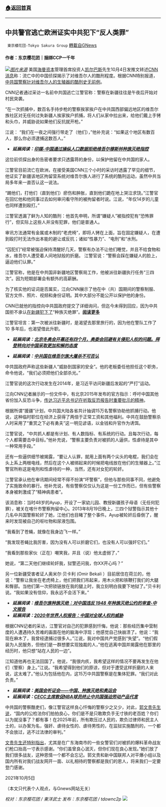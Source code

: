 ###  [:house:返回首頁](https://github.com/ourhimalayas/txt)
---


## 中共警官逃亡欧洲证实中共犯下“反人类罪”
` 東京櫻花団-Tokyo Sakura Group` [轉載自GNews](https://gnews.org/zh-hans/1575709/)

#### 作者：东京樱花团｜捆绑CCP一千年
![](https://assets.gnews.org/wp-content/uploads/2021/10/pasted-image-0-3.png)[*图片来源*](https://static.dw.com/image/58619767_403.jpg)
美国[海曼资本](https://www.haymancapital.com/)管理首席投资人[凯尔巴斯](https://twitter.com/Jkylebass/status/1445191513122693122?s=20)先生10月4日发推文转述[CNN 消息](https://www.cnn.com/2021/10/04/china/xinjiang-detective-torture-intl-hnk-dst/index.html)称：流亡中的中国侦探揭示了对维吾尔人的酷刑程度。根据CNN特别报道，[中共国警察针对维吾尔人的生殖器的酷刑史无前例](https://www.dw.com/zh/%E5%AA%92%E4%BD%93%E4%B8%AD%E5%9B%BD%E5%89%8D%E5%85%AC%E5%AE%89%E8%AF%A6%E8%BF%B0%E6%89%93%E5%87%BB%E6%96%B0%E7%96%86%E7%BB%B4%E6%97%8F%E9%85%B7%E5%88%91%E7%BB%86%E8%8A%82/a-59406441)。

CNN记者通过采访一名前中共国逃亡江警官称：警察在新疆往往是午夜后开始对村民突袭。

“在一次抓捕中，数百名手持步枪的警察挨家挨户在中共国西部偏远地区的维吾尔族社区对无任何过失新疆人挨家挨户抓捕，将人们从家中拉出来，给他们戴上手铐和头巾，并威胁说如果他们反抗就开枪。”

江说： “我们在一夜之间强行带走了（他们），”他补充说：“如果这个地区有数百人，那么你必须逮捕这数百人。”

- ***延展阅读：***[***印媒-中国通过操纵人口数据拒绝维吾尔穆斯林种族灭绝指控***](https://sambadenglish.com/china-rejects-uyghur-muslims-genocide-allegations-by-manipulating-population-data/)


这位前侦探出身的告密者要求只透露蒋的身份，以保护他留在中共国的家人。

江警官目前流亡在欧洲，在接受美国CNN三个小时的采访时透露了罕见的细节，他证实了新疆该地区拘留营系统对维吾尔族人进行了系统的酷刑运动，虽然中共当局多年来一直否认这一说法。

“踢他们，打他们（直到他们）瘀伤和肿胀，直到他们跪在地上哭泣求饶。”江警官在回忆他和他同事过去如何审问看守所的被拘留者时说。江说，“年仅14岁的儿童也同样遭到殴打。”

江警官透漏了鲜为人知的酷刑：他首先申明，所谓“嫌疑人”被指控犯有“恐怖罪行”，但实际上这些人并没有犯罪，他们是普通人。

审讯方法通常有金属或木制的“老虎椅”，即将人铐在上面，旨在固定嫌疑人，在遭到殴打时无法作出本能的避让或反抗；诸如“性暴力”、“电刑”和“水刑。

“囚犯们”经常被强迫保持清醒好几天，警察有办法不让他们睡觉，并且不给食物和水，维吾尔人遭受着人间地狱般的折磨。 江警官说：“警察会踩在嫌疑人的脸上，逼迫他们认罪。”

江警官称，他是在中共国非新疆地区警察局工作，他被派往新疆执行任务“三四次”。因为短期部署会有额外的高薪酬。

为了核实他的证词是否属实，江向CNN展示了他在中（共）国期间的警察制服、官方文件、照片、视频和身份证明。其中大部分不能公开以保护他的身份。

CNN已就他的指控向中共国政府提交了详细询问，但迄今未得到回应，因为中共国拒不承认[在新疆犯下了](https://www.state.gov/briefing-with-acting-assistant-secretary-for-conflict-and-stabilization-operations-robert-faucher-on-release-of-the-2021-congressional-report-pursuant-to-the-elie-wiesel-genocide-and-atrocities-p/)“种族灭绝罪”。[**阅读更多**](https://www.bbc.com/news/world-asia-china-22278037)

江警官坦言：第一次被派往新疆时，是渴望去那里旅行的，因为他在警队工作了 10 多年后，也渴望借此升职。

- ***延展阅读：***[***北京冬奥会开幕还有四个月，奥委会回避有关侵犯人权的问题。***](https://www.wyff4.com/article/olympic-committee-dodges-questions-on-human-rights-abuses/37853376)[***拜登转向对中国采取更加和解的态度***](https://www.japantimes.co.jp/opinion/2021/10/05/commentary/world-commentary/biden-china-conciliatory-approach/)


- ***延展阅读：***[***中共国在维吾尔族大屠杀不可否认***](https://www.project-syndicate.org/commentary/evidence-of-china-uyghur-genocide-by-irwin-cotler-and-yonah-diamond-2021-06)


中共国政府声称这些新疆人“威胁到国家的安全”。他的老板委任他担任这个职务，命令他说，“我们必须把他们全部杀光。”

江警官说的这次行动发生在2014年，是习近平访问新疆后发起的“严打”运动。

江向CNN记者展示的一份文件中，有北京2015年发布的官方指示：呼吁中国其他省份加入反恐斗争，[传达习近平总书记在听取反恐报告时重要批示的精神](http://cpc.people.com.cn/n/2014/0505/c64387-24977111.html)。

根据所谓“援疆”计划，中共国大陆各省共计抽调15万名警察协助他抓捕行动。他说，这种临时职位在经济上获得了两倍于正常工资和其他福利。中共在鼓励警察杀人时采用了“重赏之下必有勇夫”这一明见谚语，以金钱和升官作为诱饵。

江警官说，“中共抓人都是有计划、有人数指标、有系统的行动。且每次行动，每个人都需要击中目标。”他补充说，“警察主要负责对被抓的人逼供，性虐待是其中一种常用手段。”

还有一些逼供细节被揭露，“要让人认罪，就用上面有两个尖头的电棍，我们会在头上系上两根电线，然后在这个人被绑起来的时候把电线放在他们的生殖器上。”江警官所称这是电刑和性虐待的一种，当然，还有对女犯的轮奸。

江警官承认他在审讯期间经常不得不扮演“坏警察”，但他与那些同事不同，他避免了实施致命的暴行。他补充说，有些警察仅仅认为这是一份工作而已，但有些警察本身被刺激成了“精神病患者”。

该消息称：当时48岁的Ayup，开设了一家幼儿园、教授新疆孩子母语（无任何犯罪），被关在喀什市警察拘留中心。2013年8月19日晚上，三四个狱警指示其他十几名中共国警察轮奸了她，江他们也目睹了整个事件。Ayup被轮奸后昏倒了，醒来时发现被自己的呕吐物和尿液包围。

“我看到了苍蝇，就像在我身边飞一样。”

“我发现苍蝇比我厉害，因为没有人可以折磨它们，也没有人可以强奸它们。”

“我看到那些家伙（正在）嘲笑我，并且（说）他太虚弱了，”

她说，“第二天他们继续轮奸我，狱警还问我，你XX开心吗？”

另一位新疆受害者证人奥米尔·贝卡利 (Omir Bekali ）目前居住在荷兰的，他说：“警察让我坐在老虎椅上，他们把我们吊起来，用木火把和铁鞭打我们的大腿和臀部。当他们第一次把锁链放在我的腿上时，我立刻明白我要下地狱了。”贝卡利说。“我如果没有信仰，我永远不会活下来。”

- ***延展阅读：***[***维吾尔族种族灭绝：对中国违反 1948 年种族灭绝公约的审查-中文报告***](https://newlinesinstitute.org/wp-content/uploads/Simplified-Chinese-Translation.pdf)
- ***延展阅读：***[***2020年世界人权报告：中国对全球人权的威胁***](https://www.hrw.org/zh-hans/world-report/2020/country-chapters/337324)


根据CNN记者的采访，江警官对自己的犯罪感到忏悔，他说：那些经历集中营制度的人遭遇持久苦难的画面在他的脑海中浮现；他感觉自己快崩溃了。他说：“我现在麻木了，我曾经逮捕过很多人。”江说，我对中国共产党感到“失望”。“他们假装为人民服务，但他们是一群想要实现独裁的人，”他在逃离中国并揭露他在那里的经历时，他只想“站在人民的一边”。

江知道他再也无法回国了。他说，“我很内疚，我希望这样的情况不要再发生在他们（警察）身上。”江说。“我希望得到他们的原谅，但对于遭受这样折磨的人来说，这太难了。”他认为包括他在内，这15万中共国警察是在集体犯罪。“我们对此负责。”

- ***延展阅读：***[***美国会听证会——中国、种族灭绝和奥运会***](https://humanrightscommission.house.gov/events/hearings/china-genocide-and-olympics)
- ***延展阅读：***[***CECC主席敦促NBA球员终止中共国强迫劳动产品代言***](https://china.usc.edu/cecc-chairs-urge-nba-players-end-endorsement-deals-chinese-forced-labor)


中共国的警察酷吏们，像江警官这样良心忏悔的警察少之又少，对此，[郭文贵先生说](https://www.gettr.com/post/pd7bl3df18)，“国内的公检法你们拍拍良心，你们是不是只敢欺负手无寸铁的老百姓？你们以为就没事了？都有事！在2025年前，所有欺压过人民的，欺负过律师和民主人士的，以办案为名，强奸、虐待女性的、虐待男性的，在监狱实施酷刑的，一个都不会放过，逃不过法律的审判。”

[文贵先生还特别指出](https://www.gettr.com/post/pd4x676140)，尤其是在广东海南市的一些女警官们对被抓的爆料革命战友们枪口抬高一寸表示感谢。“你们虽曾良心泯灭，但你们现在良心发现。”她们放了我们很多战友，这种恩情一个都不会忘记。郭文贵和新中国联邦人对平爆小组以及国内所有对我们战友网开一面、以礼相待的警察都是我们的恩人，将来我们一定要登门感谢。

2021年10月5日

（本文只代表个人观点，与Gnews网站无关）

*校对：东京樱花团 / 東洋武士*
*发布：东京樱花团 / tdownc2p*
![](https://assets.gnews.org/wp-content/uploads/2021/08/image0-1-36.jpg)
